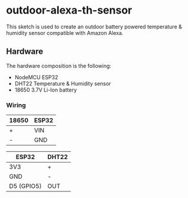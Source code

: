 # outdoor-alexa-th-sensor

This sketch is used to create an outdoor battery powered temperature & humidity sensor compatible with Amazon Alexa.

## Hardware

The hardware composition is the following:
* NodeMCU ESP32
* DHT22 Temperature & Humidity sensor
* 18650 3.7V Li-Ion battery

### Wiring

 18650 | ESP32
 ----- | -----
 +     | VIN
 -     | GND

 ESP32     | DHT22
 --------- | -----
 3V3       | +
 GND       | -
 D5 (GPIO5)| OUT

